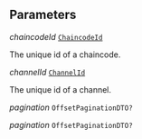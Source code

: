 

## Parameters  
  
<article>

*chaincodeId* [`ChaincodeId`](/docs/ssm-chaincode-models--page#chaincodeid) 

The unique id of a chaincode.

</article>
<article>

*channelId* [`ChannelId`](/docs/channelid--page#channelid) 

The unique id of a channel.

</article>
<article>

*pagination* `OffsetPaginationDTO?` 

</article>
<article>

*pagination* `OffsetPaginationDTO?` 

</article>

